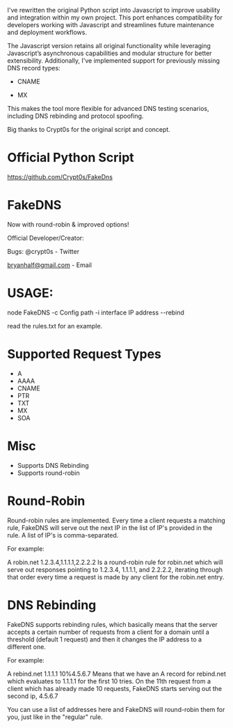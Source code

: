 I've rewritten the original Python script into Javascript to improve usability and integration within my own project. This port enhances compatibility for developers working with Javascript and streamlines future maintenance and deployment workflows.

The Javascript version retains all original functionality while leveraging Javascript’s asynchronous capabilities and modular structure for better extensibility. Additionally, I've implemented support for previously missing DNS record types:

- CNAME

- MX

This makes the tool more flexible for advanced DNS testing scenarios, including DNS rebinding and protocol spoofing.

Big thanks to Crypt0s for the original script and concept.

# Official Python Script
https://github.com/Crypt0s/FakeDns

# FakeDNS

Now with round-robin & improved options!

Official Developer/Creator:

Bugs: @crypt0s - Twitter

bryanhalf@gmail.com - Email

# USAGE:
node FakeDNS -c Config path -i interface IP address --rebind

read the rules.txt for an example.

# Supported Request Types
- A
- AAAA
- CNAME
- PTR
- TXT
- MX
- SOA

# Misc
- Supports DNS Rebinding
- Supports round-robin

# Round-Robin
Round-robin rules are implemented. Every time a client requests a matching rule, FakeDNS will serve out the next IP in the list of IP's provided in the rule.
A list of IP's is comma-separated.

For example:

A robin.net 1.2.3.4,1.1.1.1,2.2.2.2
Is a round-robin rule for robin.net which will serve out responses pointing to 1.2.3.4, 1.1.1.1, and 2.2.2.2, iterating through that order every time a request is made by any client for the robin.net entry.

# DNS Rebinding
FakeDNS supports rebinding rules, which basically means that the server accepts a certain number of requests from a client for a domain until a threshold (default 1 request) and then it changes the IP address to a different one.

For example:

A rebind.net 1.1.1.1 10%4.5.6.7
Means that we have an A record for rebind.net which evaluates to 1.1.1.1 for the first 10 tries. On the 11th request from a client which has already made 10 requests, FakeDNS starts serving out the second ip, 4.5.6.7

You can use a list of addresses here and FakeDNS will round-robin them for you, just like in the "regular" rule.
